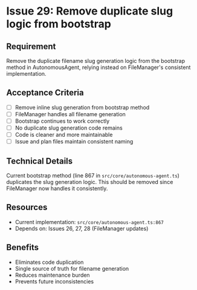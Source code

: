 # Issue 29: Remove duplicate slug logic from bootstrap

## Requirement
Remove the duplicate filename slug generation logic from the bootstrap method in AutonomousAgent, relying instead on FileManager's consistent implementation.

## Acceptance Criteria
- [ ] Remove inline slug generation from bootstrap method
- [ ] FileManager handles all filename generation
- [ ] Bootstrap continues to work correctly
- [ ] No duplicate slug generation code remains
- [ ] Code is cleaner and more maintainable
- [ ] Issue and plan files maintain consistent naming

## Technical Details
Current bootstrap method (line 867 in `src/core/autonomous-agent.ts`) duplicates the slug generation logic. This should be removed since FileManager now handles it consistently.

## Resources
- Current implementation: `src/core/autonomous-agent.ts:867`
- Depends on: Issues 26, 27, 28 (FileManager updates)

## Benefits
- Eliminates code duplication
- Single source of truth for filename generation
- Reduces maintenance burden
- Prevents future inconsistencies